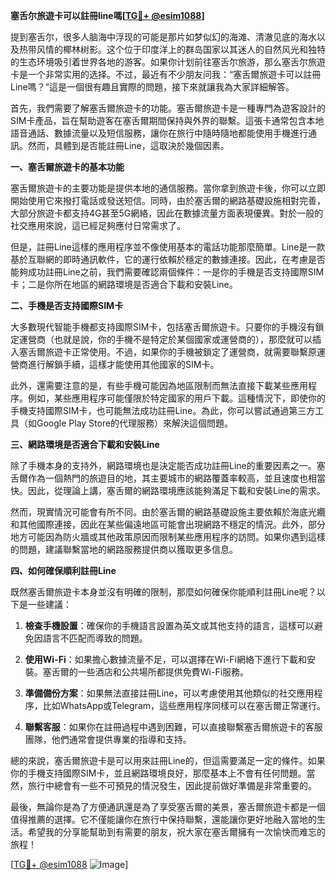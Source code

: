 **塞舌尔旅遊卡可以註冊line嗎[[TG💪+ @esim1088](https://t.me/s/esim1088)]**

提到塞舌尔，很多人脑海中浮现的可能是那片如梦似幻的海滩、清澈见底的海水以及热带风情的椰林树影。这个位于印度洋上的群岛国家以其迷人的自然风光和独特的生态环境吸引着世界各地的游客。如果你计划前往塞舌尔旅游，那么塞舌尔旅遊卡是一个非常实用的选择。不过，最近有不少朋友问我：“塞舌爾旅遊卡可以註冊Line嗎？”這是一個很有趣且實際的問題，接下來就讓我為大家詳細解答。

首先，我們需要了解塞舌爾旅遊卡的功能。塞舌爾旅遊卡是一種專門為遊客設計的SIM卡產品，旨在幫助遊客在塞舌爾期間保持與外界的聯繫。這張卡通常包含本地語音通話、數據流量以及短信服務，讓你在旅行中隨時隨地都能使用手機進行通訊。然而，具體到是否能註冊Line，這取決於幾個因素。

**一、塞舌爾旅遊卡的基本功能**

塞舌爾旅遊卡的主要功能是提供本地的通信服務。當你拿到旅遊卡後，你可以立即開始使用它來撥打電話或發送短信。同時，由於塞舌爾的網路基礎設施相對完善，大部分旅遊卡都支持4G甚至5G網絡，因此在數據流量方面表現優異。對於一般的社交應用來說，這已經足夠應付日常需求了。

但是，註冊Line這樣的應用程序並不像使用基本的電話功能那麼簡單。Line是一款基於互聯網的即時通訊軟件，它的運行依賴於穩定的數據連接。因此，在考慮是否能夠成功註冊Line之前，我們需要確認兩個條件：一是你的手機是否支持國際SIM卡；二是你所在地區的網路環境是否適合下載和安裝Line。

**二、手機是否支持國際SIM卡**

大多數現代智能手機都支持國際SIM卡，包括塞舌爾旅遊卡。只要你的手機沒有鎖定運營商（也就是說，你的手機不是特定於某個國家或運營商的），那麼就可以插入塞舌爾旅遊卡正常使用。不過，如果你的手機被鎖定了運營商，就需要聯繫原運營商進行解鎖手續，這樣才能使用其他國家的SIM卡。

此外，還需要注意的是，有些手機可能因為地區限制而無法直接下載某些應用程序。例如，某些應用程序可能僅限於特定國家的用戶下載。這種情況下，即使你的手機支持國際SIM卡，也可能無法成功註冊Line。為此，你可以嘗試通過第三方工具（如Google Play Store的代理服務）來解決這個問題。

**三、網路環境是否適合下載和安裝Line**

除了手機本身的支持外，網路環境也是決定能否成功註冊Line的重要因素之一。塞舌爾作為一個熱門的旅遊目的地，其主要城市的網路覆蓋率較高，並且速度也相當快。因此，從理論上講，塞舌爾的網路環境應該能夠滿足下載和安裝Line的需求。

然而，現實情況可能會有所不同。由於塞舌爾的網路基礎設施主要依賴於海底光纜和其他國際連接，因此在某些偏遠地區可能會出現網路不穩定的情況。此外，部分地方可能因為防火牆或其他政策原因而限制某些應用程序的訪問。如果你遇到這樣的問題，建議聯繫當地的網路服務提供商以獲取更多信息。

**四、如何確保順利註冊Line**

既然塞舌爾旅遊卡本身並沒有明確的限制，那麼如何確保你能順利註冊Line呢？以下是一些建議：

1. **檢查手機設置**：確保你的手機語言設置為英文或其他支持的語言，這樣可以避免因語言不匹配而導致的問題。
   
2. **使用Wi-Fi**：如果擔心數據流量不足，可以選擇在Wi-Fi網絡下進行下載和安裝。塞舌爾的一些酒店和公共場所都提供免費Wi-Fi服務。

3. **準備備份方案**：如果無法直接註冊Line，可以考慮使用其他類似的社交應用程序，比如WhatsApp或Telegram，這些應用程序同樣可以在塞舌爾正常運行。

4. **聯繫客服**：如果你在註冊過程中遇到困難，可以直接聯繫塞舌爾旅遊卡的客服團隊，他們通常會提供專業的指導和支持。

總的來說，塞舌爾旅遊卡是可以用來註冊Line的，但這需要滿足一定的條件。如果你的手機支持國際SIM卡，並且網路環境良好，那麼基本上不會有任何問題。當然，旅行中總會有一些不可預見的情況發生，因此提前做好準備是非常重要的。

最後，無論你是為了方便通訊還是為了享受塞舌爾的美景，塞舌爾旅遊卡都是一個值得推薦的選擇。它不僅能讓你在旅行中保持聯繫，還能讓你更好地融入當地的生活。希望我的分享能幫助到有需要的朋友，祝大家在塞舌爾擁有一次愉快而难忘的旅程！

[[TG💪+ @esim1088](https://t.me/s/esim1088) ![Image](https://i.postimg.cc/4NQfJmqS/Snipaste-2025-05-13-00-14-12.png)]
